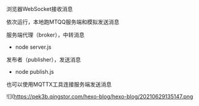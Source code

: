 浏览器WebSocket接收消息

依次运行，本地跑MTQQ服务端和模拟发送消息

服务端代理（broker），中转消息
* node server.js

发布者（publisher），发送消息
* node publish.js

也可以使用MQTTX工具连接服务端发送消息

![](https://pek3b.qingstor.com/hexo-blog/hexo-blog/20210629135147.png